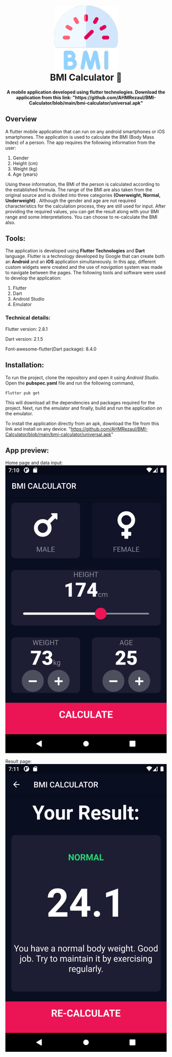 <h1 align='center'>
<img src="https://github.com/AHMRezaul/BMI-Calculator/blob/main/android/app/src/main/res/mipmap-xxxhdpi/ic_launcher.png" width="200" height="200">
<br> BMI Calculator 💪 </br>
</h1>

<h4 align="center">
A mobile application developed using flutter technologies.
Download the application from this link: "https://github.com/AHMRezaul/BMI-Calculator/blob/main/bmi-calculator/universal.apk"
</h4>


## Overview
A flutter mobile application that can run on any android smartphones or iOS smartphones. The application is used to calculate the BMI (Body Mass Index) of a person. The app requires the following information from the user: 
1. Gender
2. Height (cm)
3. Weight (kg)
4. Age (years)

Using these information, the BMI of the person is calculated according to the established formula. The range of the BMI are also taken from the original source and is divided into three categories **(Overweight, Normal, Underweight)** . Although the gender and age are not required characteristics for the calculation process, they are still used for input. After providing the required values, you can get the result along with your BMI range and some interpretations. You can choose to re-calculate the BMI also.

## Tools:
The application is developed using **Flutter Technologies** and **Dart** language. Flutter is a technology developed by Google that can create both an **Android** and an **iOS** application simultaneously. 
In this app, different custom widgets were created and the use of *navigation* system was made to navigate between the pages.
The following tools and software were used to develop the application:
1. Flutter
2. Dart
3. Android Studio
4. Emulator

### Technical details:
Flutter version: 2.8.1

Dart version: 2.1.5

Font-awesome-flutter(Dart package): 8.4.0

## Installation:
To run the project, clone the repository and open it using *Android Studio*. 
Open the **pubspec.yaml** file and run the following command,

```
Flutter pub get
```

This will download all the dependencies and packages required for the project. Next, run the emulator and finally, build and run the application on the emulator.

To install the application directly from an apk, download the file from this link and install on any device. 
"https://github.com/AHMRezaul/BMI-Calculator/blob/main/bmi-calculator/universal.apk"

## App preview:
Home page and data input:
![Input Page](https://github.com/AHMRezaul/BMI-Calculator/blob/main/input-ss.png)

Result page:
![Result Page](https://github.com/AHMRezaul/BMI-Calculator/blob/main/result-ss.png)